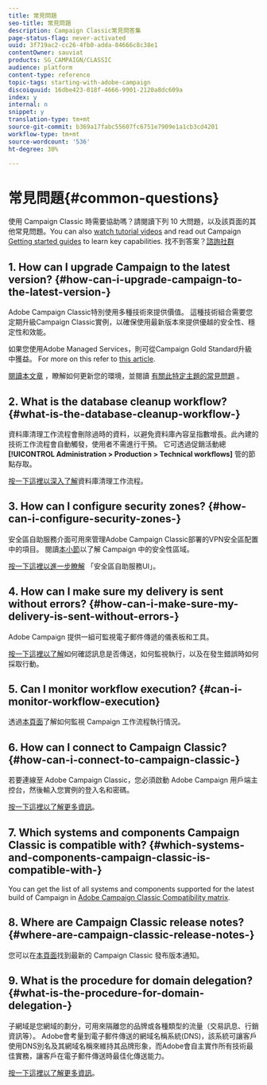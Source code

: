 ```yaml
---
title: 常見問題
seo-title: 常見問題
description: Campaign Classic常見問答集
page-status-flag: never-activated
uuid: 3f719ac2-cc26-4fb0-adda-84666c8c38e1
contentOwner: sauviat
products: SG_CAMPAIGN/CLASSIC
audience: platform
content-type: reference
topic-tags: starting-with-adobe-campaign
discoiquuid: 16dbe423-018f-4666-9901-2120a8dc609a
index: y
internal: n
snippet: y
translation-type: tm+mt
source-git-commit: b369a17fabc55607fc6751e7909e1a1cb3cd4201
workflow-type: tm+mt
source-wordcount: '536'
ht-degree: 30%

---
```



# 常見問題{#common-questions}

使用 Campaign Classic 時需要協助嗎？請閱讀下列 10 大問題，以及該頁面的其他常見問題。You can also [watch tutorial videos](https://docs.adobe.com/content/help/en/campaign-learn/campaign-classic-tutorials/overview.html) and read out Campaign [Getting started guides](../../platform/using/tutorials.md#step-by-step-guides) to learn key capabilities. 找不到答案？[諮詢社群](https://forums.adobe.com/community/experience-cloud/marketing-cloud/campaign)

## 1. How can I upgrade Campaign to the latest version? {#how-can-i-upgrade-campaign-to-the-latest-version-}

Adobe Campaign Classic特別使用多種技術來提供價值。 這種技術組合需要您定期升級Campaign Classic實例，以確保使用最新版本來提供優越的安全性、穩定性和效能。

如果您使用Adobe Managed Services，則可從Campaign Gold Standard升級中獲益。 For more on this refer to [this article](https://helpx.adobe.com/campaign/kb/gold-standard.html).

[閱讀本文章](https://helpx.adobe.com/campaign/kb/acc-build-upgrade.html) ，瞭解如何更新您的環境，並閱讀 [有關此特定主題的常見問題](https://helpx.adobe.com/campaign/kb/build-upgrade-faq.html) 。

## 2. What is the database cleanup workflow? {#what-is-the-database-cleanup-workflow-}

資料庫清理工作流程會刪除過時的資料，以避免資料庫內容呈指數增長。此內建的技術工作流程會自動觸發，使用者不需進行干預。 它可透過促銷活動總 **[!UICONTROL Administration > Production > Technical workflows]** 管的節點存取。

[按一下這裡以深入了解](../../production/using/database-cleanup-workflow.md)資料庫清理工作流程。

## 3. How can I configure security zones? {#how-can-i-configure-security-zones-}

安全區自助服務介面可用來管理Adobe Campaign Classic部署的VPN安全區配置中的項目。 閱讀[本小節](../../installation/using/configuring-campaign-server.md#defining-security-zones)以了解 Campaign 中的安全性區域。

[按一下這裡以進一步瞭解](https://helpx.adobe.com/campaign/kb/configuring-security-zones-self-service.html) 「安全區自助服務UI」。

## 4. How can I make sure my delivery is sent without errors? {#how-can-i-make-sure-my-delivery-is-sent-without-errors-}

Adobe Campaign 提供一組可監視電子郵件傳遞的儀表板和工具。

[按一下這裡以了解](../../delivery/using/monitoring-a-delivery.md)如何確認訊息是否傳送，如何監視執行，以及在發生錯誤時如何採取行動。

## 5. Can I monitor workflow execution? {#can-i-monitor-workflow-execution}

透過[本頁面](../../workflow/using/starting-a-workflow.md)了解如何監視 Campaign 工作流程執行情況。

## 6. How can I connect to Campaign Classic? {#how-can-i-connect-to-campaign-classic-}

若要連線至 Adobe Campaign Classic，您必須啟動 Adobe Campaign 用戶端主控台，然後輸入您實例的登入名和密碼。

[按一下這裡以了解更多資訊](../../platform/using/launching-adobe-campaign.md)。

## 7. Which systems and components Campaign Classic is compatible with? {#which-systems-and-components-campaign-classic-is-compatible-with-}

You can get the list of all systems and components supported for the latest build of Campaign in [Adobe Campaign Classic Compatibility matrix](https://helpx.adobe.com/campaign/kb/compatibility-matrix.html).

## 8. Where are Campaign Classic release notes? {#where-are-campaign-classic-release-notes-}

您可以在[本頁面](https://docs.adobe.com/content/help/en/campaign-classic/using/release-notes/latest-release.html)找到最新的 Campaign Classic 發布版本通知。

## 9. What is the procedure for domain delegation? {#what-is-the-procedure-for-domain-delegation-}

子網域是您網域的劃分，可用來隔離您的品牌或各種類型的流量（交易訊息、行銷資訊等）。
Adobe會考量到電子郵件傳送的網域名稱系統(DNS)，該系統可讓客戶使用DNS別名及其網域名稱來維持其品牌形象，而Adobe會自主實作所有技術最佳實務，讓客戶在電子郵件傳送時最佳化傳送能力。

[按一下這裡以了解更多資訊](https://helpx.adobe.com/campaign/kb/domain-name-delegation.html)。


